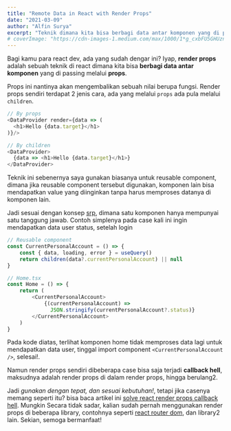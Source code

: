 ```yaml
---
title: "Remote Data in React with Render Props"
date: "2021-03-09"
author: "Alfin Surya"
excerpt: "Teknik dimana kita bisa berbagi data antar komponen yang di passing melalui props. Props ini nantinya akan mengembalikan sebuah nilai berupa fungsi."
# coverImage: "https://cdn-images-1.medium.com/max/1000/1*g_cxbFU5GHUzn43-FCnd_w.png"
---
```


Bagi kamu para react dev, ada yang sudah dengar ini? Iyap, **render props** adalah sebuah teknik di react dimana kita bisa **berbagi data antar komponen** yang di passing melalui **props**. 

Props ini nantinya akan mengembalikan sebuah nilai berupa fungsi. Render props sendiri terdapat 2 jenis cara, ada yang melalui `props` ada pula melalui `children`.

```js
// By props
<DataProvider render={data => (
  <h1>Hello {data.target}</h1>
)}/>

// By children
<DataProvider>
  {data => <h1>Hello {data.target}</h1>}
</DataProvider>
```

Teknik ini sebenernya saya gunakan biasanya untuk reusable component, dimana jika reusable component tersebut digunakan, komponen lain bisa mendapatkan value yang diinginkan tanpa harus memproses datanya di komponen lain. 

Jadi sesuai dengan konsep [srp](https://en.wikipedia.org/wiki/Single-responsibility_principle), dimana satu komponen hanya mempunyai satu tanggung jawab. Contoh simplenya pada case kali ini ingin mendapatkan data user status, setelah login

```js
// Reusable component
const CurrentPersonalAccount = () => {
    const { data, loading, error } = useQuery()
    return children(data?.currentPersonalAccount) || null
}

// Home.tsx
const Home = () => {
    return (
        <CurrentPersonalAccount>
            {(currentPersonalAccount) => 
              JSON.stringify(currentPersonalAccount?.status)}
        </CurrentPersonalAccount>
    )
}
```

Pada kode diatas, terlihat komponen home tidak memproses data lagi untuk mendapatkan data user, tinggal import component `<CurrentPersonalAccount />`, selesai!. 

Namun render props sendiri dibeberapa case bisa saja terjadi **callback hell**, maksudnya adalah render props di dalam render props, hingga berulang2. 

Jadi *gunakan dengan tepat, dan sesuai kebutuhan!*, tetapi jika casenya memang seperti itu? bisa baca artikel ini [solve react render props callback hell](https://dmitripavlutin.com/solve-react-render-props-callback-hell/). Mungkin Secara tidak sadar, kalian sudah pernah menggunakan render props di beberapa library, contohnya seperti [react router dom](https://reactrouter.com/web/api/Route/render-func), dan library2 lain. Sekian, semoga bermanfaat!